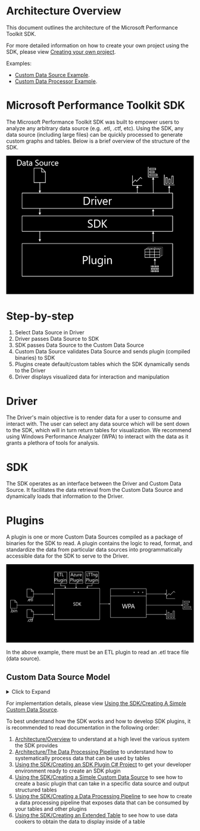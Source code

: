 # Architecture Overview

This document outlines the architecture of the Microsoft Performance Toolkit SDK.

For more detailed information on how to create your own project using the SDK, please view [Creating your own project](../Using-the-SDK/Creating-your-project.md). 

Examples:
- [Custom Data Source Example](../../samples/SimpleDataSource/SimpleCustomDataSource.cs).
- [Custom Data Processor Example](../../samples/SimpleDataSource/SimpleCustomDataProcessor.cs). 


# Microsoft Performance Toolkit SDK

The Microsoft Performance Toolkit SDK was built to empower users to analyze any arbitrary data source (e.g. .etl, .ctf, etc). 
Using the SDK, any data source (including large files) can be quickly processed to generate custom graphs and tables.
Below is a brief overview of the structure of the SDK.


![](.attachments/ArchitectureOverview.png)


# Step-by-step
1) Select Data Source in Driver
2) Driver passes Data Source to SDK
3) SDK passes Data Source to the Custom Data Source
4) Custom Data Source validates Data Source and sends plugin (compiled binaries) to SDK
5) Plugins create default/custom tables which the SDK dynamically sends to the Driver
6) Driver displays visualized data for interaction and manipulation


# Driver

The Driver's main objective is to render data for a user to consume and interact with. The user can select any data source which will be sent down to the SDK, which will in turn return tables for visualization.
We recommend using Windows Performance Analyzer (WPA) to interact with the data as it grants a plethora of tools for analysis.


# SDK

The SDK operates as an interface between the Driver and Custom Data Source. It facilitates the data retrieval from the Custom Data Source and dynamically loads that information to the Driver.

# Plugins

A plugin is one or more Custom Data Sources compiled as a package of binaries for the SDK to read. A plugin contains the logic
to read, format, and standardize the data from particular data sources into programmatically accessible data for the SDK to serve to the Driver.

![](.attachments/CustomDataSource.png)

In the above example, there must be an ETL plugin to read an .etl trace file (data source).


## Custom Data Source Model
<details>

<summary>Click to Expand</summary>
 

A Custom Data Source (CDS) is a containerized unit which has instructions to parse the Data Source. 
Every Custom Data Source has to advertise the supported file types (Data Source). 
If the relevant binaries exist, the CDS has the logic for creating tables from the Data Source.

The tables are returned as binary instructions from the Data Processor to the SDK to create 0 or more tables.
The Driver (WPA is recommended) dynamically loads each Custom Data Source at runtime through the SDK.

The Custom Data Source Model allows developers to use any arbitrary Data Source with the SDK to build desired tables using plugins. 

</details>

For implementation details, please view [Using the SDK/Creating A Simple Custom Data Source](../Using-the-SDK/Creating-a-simple-custom-data-source.md).


To best understand how the SDK works and how to develop SDK plugins, it is recommended to read documentation in the following order:
1) [Architecture/Overview](./Overview.md) to understand at a high level the various system the SDK provides
2) [Architecture/The Data Processing Pipeline](./The-Data-Processing-Pipeline.md) to understand how to systematically process data that 
can be used by tables
3) [Using the SDK/Creating an SDK Plugin C# Project](../Using-the-SDK/Creating-your-project.md) to get your developer environment ready to create an SDK plugin
4) [Using the SDK/Creating a Simple Custom Data Source](../Using-the-SDK/Creating-a-simple-custom-data-source.md) to see how to create a basic plugin that can 
take in a specific data source and output structured tables
5) [Using the SDK/Creating a Data Processing Pipeline](../Using-the-SDK/Creating-a-pipeline.md) to see how to create a data processing pipeline that 
exposes data that can be consumed by your tables and other plugins
6) [Using the SDK/Creating an Extended Table](../Using-the-SDK/Creating-an-extended-table.md) to see how to use data cookers to obtain the data to display 
inside of a table